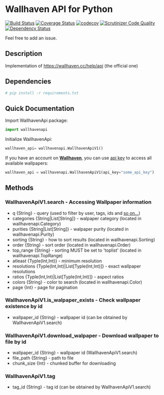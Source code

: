 # Wallhaven API for Python

[![Build Status](https://travis-ci.org/Goblenus/WallhavenApi.svg?branch=master)](https://travis-ci.org/Goblenus/WallhavenApi)
[![Coverage Status](https://coveralls.io/repos/github/Goblenus/WallhavenApi/badge.svg?branch=master)](https://coveralls.io/github/Goblenus/WallhavenApi?branch=master)
[![codecov](https://codecov.io/gh/Goblenus/WallhavenApi/branch/master/graph/badge.svg)](https://codecov.io/gh/Goblenus/WallhavenApi)
[![Scrutinizer Code Quality](https://scrutinizer-ci.com/g/Goblenus/WallhavenApi/badges/quality-score.png?b=master)](https://scrutinizer-ci.com/g/Goblenus/WallhavenApi/?branch=master)
[![Dependency Status](https://www.versioneye.com/user/projects/57b99484fc1827003bff971d/badge.svg?style=flat-square)](https://www.versioneye.com/user/projects/57b99484fc1827003bff971d)

Feel free to add an issue.

## Description

Implementation of https://wallhaven.cc/help/api (the official one)

## Dependencies

```sh
# pip install -r requirements.txt
```

## Quick Documentation

Import WallhavenApi package:

```python
import wallhavenapi
```

Initialize WallhavenApi:

```python
wallhaven_api= wallhavenapi.WallhavenApiV1()
```

If you have an account on **[Wallhaven](https://wallhaven.cc)**, you can use [api key](https://wallhaven.cc/settings/account) to access all available wallpapers:

```python
wallhaven_api = wallhavenapi.WallhavenApiV1(api_key="some_api_key")
```

## Methods

### WallhavenApiV1.search - Accessing Wallpaper information

* q {String} - query (used to filter by user, tags, ids and [so on...](https://wallhaven.cc/help/api#search))
* categories {String|List[String]} - walpaper category (located in wallhavenapi.Category)
* purities {String|List[String]} - walpaper purity (located in wallhavenapi.Purity)
* sorting {String} - how to sort results (located in wallhavenapi.Sorting)
* order {String} - sort order (located in wallhavenapi.Order)
* top_range {String} - sorting MUST be set to 'toplist' (located in wallhavenapi.TopRange)
* atleast {Typle(Int,Int)} - minimum resolution
* resolutions {Typle(Int,Int)|List[Typle(Int,Int)]} - exact wallpaper resolutions
* ratios {Typle(Int,Int)|List[Typle(Int,Int)]} - aspect ratios
* colors {String} - color to search (located in wallhavenapi.Color)
* page {Int} - page for pagination

### WallhavenApiV1.is_walpaper_exists - Check wallpaper existence by id

* wallpaper_id {String} - wallpaper id (can be obtained by WallhavenApiV1.search)

### WallhavenApiV1.download_walpaper - Download wallpaper to file by id

* wallpaper_id {String} - wallpaper id (WallhavenApiV1.search)
* file_path {String} - path to file
* chunk_size {Int} - chunked buffer for downloading

### WallhavenApiV1.tag

* tag_id {String} - tag id (can be obtained by WallhavenApiV1.search)